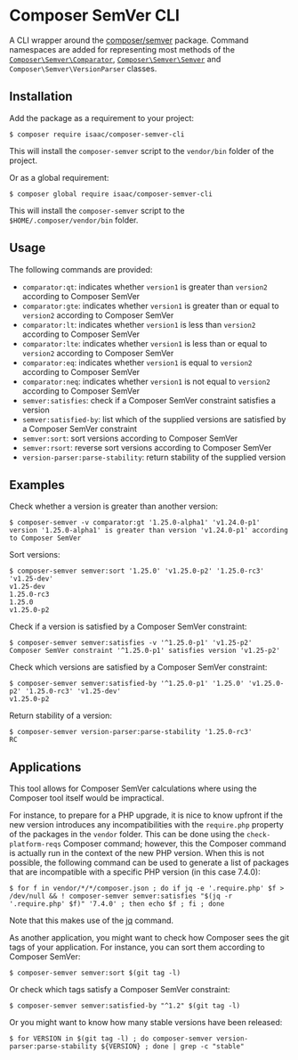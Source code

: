 Composer SemVer CLI
===================

A CLI wrapper around the [composer/semver](https://github.com/composer/semver) package.
Command namespaces are added for representing most methods of the [`Composer\Semver\Comparator`](https://github.com/composer/semver#comparator), [`Composer\Semver\Semver`](https://github.com/composer/semver#semver) and `Composer\Semver\VersionParser` classes.

Installation
------------

Add the package as a requirement to your project:

    $ composer require isaac/composer-semver-cli

This will install the `composer-semver` script to the `vendor/bin` folder of the project.

Or as a global requirement:

    $ composer global require isaac/composer-semver-cli

This will install the `composer-semver` script to the `$HOME/.composer/vendor/bin` folder.

Usage
-----

The following commands are provided:

* `comparator:qt`: indicates whether `version1` is greater than `version2` according to Composer SemVer
* `comparator:gte`: indicates whether `version1` is greater than or equal to `version2` according to Composer SemVer
* `comparator:lt`: indicates whether `version1` is less than `version2` according to Composer SemVer
* `comparator:lte`: indicates whether `version1` is less than or equal to `version2` according to Composer SemVer
* `comparator:eq`:  indicates whether `version1` is equal to `version2` according to Composer SemVer
* `comparator:neq`:  indicates whether `version1` is not equal to `version2` according to Composer SemVer
* `semver:satisfies`: check if a Composer SemVer constraint satisfies a version
* `semver:satisfied-by`: list which of the supplied versions are satisfied by a Composer SemVer constraint
* `semver:sort`: sort versions according to Composer SemVer
* `semver:rsort`: reverse sort versions according to Composer SemVer
* `version-parser:parse-stability`: return stability of the supplied version

Examples
--------

Check whether a version is greater than another version:

    $ composer-semver -v comparator:gt '1.25.0-alpha1' 'v1.24.0-p1'
    version '1.25.0-alpha1' is greater than version 'v1.24.0-p1' according to Composer SemVer

Sort versions:

    $ composer-semver semver:sort '1.25.0' 'v1.25.0-p2' '1.25.0-rc3' 'v1.25-dev'
    v1.25-dev
    1.25.0-rc3
    1.25.0
    v1.25.0-p2

Check if a version is satisfied by a Composer SemVer constraint:

    $ composer-semver semver:satisfies -v '^1.25.0-p1' 'v1.25-p2'
    Composer SemVer constraint '^1.25.0-p1' satisfies version 'v1.25-p2'

Check which versions are satisfied by a Composer SemVer constraint:

    $ composer-semver semver:satisfied-by '^1.25.0-p1' '1.25.0' 'v1.25.0-p2' '1.25.0-rc3' 'v1.25-dev'
    v1.25.0-p2

Return stability of a version:

    $ composer-semver version-parser:parse-stability '1.25.0-rc3'
    RC

Applications
------------

This tool allows for Composer SemVer calculations where using the Composer tool itself would be impractical.

For instance, to prepare for a PHP upgrade, it is nice to know upfront if the new version introduces any incompatibilities with the `require.php` property of the packages in the `vendor` folder. This can be done using the `check-platform-reqs` Composer command; however, this the Composer command is actually run in the context of the new PHP version. When this is not possible, the following command can be used to  generate a list of packages that are incompatible with a specific PHP version (in this case 7.4.0):

    $ for f in vendor/*/*/composer.json ; do if jq -e '.require.php' $f > /dev/null && ! composer-semver semver:satisfies "$(jq -r '.require.php' $f)" '7.4.0' ; then echo $f ; fi ; done

Note that this makes use of the [jq](https://stedolan.github.io/jq/) command.


As another application, you might want to check how Composer sees the git tags of your application. For instance, you can sort them according to Composer SemVer:

    $ composer-semver semver:sort $(git tag -l)

Or check which tags satisfy a Composer SemVer constraint:

    $ composer-semver semver:satisfied-by "^1.2" $(git tag -l)

Or you might want to know how many stable versions have been released:

    $ for VERSION in $(git tag -l) ; do composer-semver version-parser:parse-stability ${VERSION} ; done | grep -c "stable"
